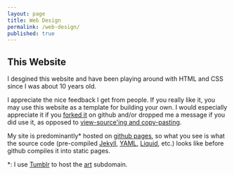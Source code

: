 ```yaml
---
layout: page
title: Web Design
permalink: /web-design/
published: true
---
```


## This Website

<p>I desgined this website and have been playing around with HTML and CSS since I was about 10 years old.</p>

<p>I appreciate the nice feedback I get from people. If you really like it, you may use this website as a template for building your own. I would especially appreciate it if you <a href="//github.com/oliviaguest/oliviaguest.github.io">forked it</a> on github and/or dropped me a message if you did use it, as opposed to <a href="https://twitter.com/o_guest/status/696758773235458048">view-source'ing and copy-pasting</a>.</p>

<p>My site is predominantly* hosted on <a href="//pages.github.com/">github pages</a>, so what you see is what the source code (pre-compiled <a href="//jekyllrb.com/">Jekyll</a>, <a href="//yaml.org/">YAML</a>, <a href="//github.com/Shopify/liquid/wiki">Liquid</a>, etc.) looks like before github compiles it into static pages.
</p>

*: I use [Tumblr](//tumblr.com/) to host the [art](http://art.oliviaguest.com/) subdomain.
